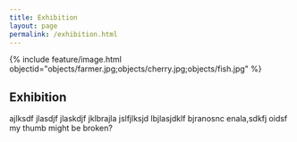 ```yaml
---
title: Exhibition
layout: page
permalink: /exhibition.html
---
```

{% include feature/image.html objectid="objects/farmer.jpg;objects/cherry.jpg;objects/fish.jpg" %}

## Exhibition
ajlksdf jlasdjf jlaskdjf jklbrajla jslfjlksjd lbjlasjdklf bjranosnc enala,sdkfj oidsf my thumb might be broken?
